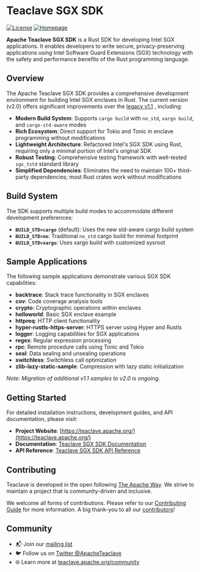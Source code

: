 # Teaclave SGX SDK 

[![License](https://img.shields.io/badge/license-Apache-green.svg)](LICENSE)
[![Homepage](https://img.shields.io/badge/site-homepage-blue)](https://teaclave.apache.org/)

**Apache Teaclave SGX SDK** is a Rust SDK for developing Intel SGX applications. It enables developers to write secure, privacy-preserving applications using Intel Software Guard Extensions (SGX) technology with the safety and performance benefits of the Rust programming language.

## Overview

The Apache Teaclave SGX SDK provides a comprehensive development environment for building Intel SGX enclaves in Rust. The current version (v2.0) offers significant improvements over the [legacy v1.1](https://github.com/apache/incubator-teaclave-sgx-sdk/tree/master) , including:

- **Modern Build System**: Supports `cargo build` with `no_std`, `xargo build`, and `cargo-std-aware` modes
- **Rich Ecosystem**: Direct support for Tokio and Tonic in enclave programming without modifications
- **Lightweight Architecture**: Refactored Intel's SGX SDK using Rust, requiring only a minimal portion of Intel's original SDK
- **Robust Testing**: Comprehensive testing framework with well-tested `sgx_tstd` standard library
- **Simplified Dependencies**: Eliminates the need to maintain 100+ third-party dependencies; most Rust crates work without modifications

## Build System

The SDK supports multiple build modes to accommodate different development preferences:

- **`BUILD_STD=cargo`** (default): Uses the new std-aware cargo build system
- **`BUILD_STD=no`**: Traditional `no_std` cargo build for minimal footprint
- **`BUILD_STD=xargo`**: Uses xargo build with customized sysroot

## Sample Applications

The following sample applications demonstrate various SGX SDK capabilities:

- **backtrace**: Stack trace functionality in SGX enclaves
- **cov**: Code coverage analysis tools
- **crypto**: Cryptographic operations within enclaves
- **helloworld**: Basic SGX enclave example
- **httpreq**: HTTP client functionality
- **hyper-rustls-https-server**: HTTPS server using Hyper and Rustls
- **logger**: Logging capabilities for SGX applications
- **regex**: Regular expression processing
- **rpc**: Remote procedure calls using Tonic and Tokio
- **seal**: Data sealing and unsealing operations
- **switchless**: Switchless call optimization
- **zlib-lazy-static-sample**: Compression with lazy static initialization

*Note: Migration of additional v1.1 samples to v2.0 is ongoing.*

## Getting Started

For detailed installation instructions, development guides, and API documentation, please visit:

- **Project Website**: [https://teaclave.apache.org/](https://teaclave.apache.org/)
- **Documentation**: [Teaclave SGX SDK Documentation](https://teaclave.apache.org/sgx-sdk-docs/)
- **API Reference**: [Teaclave SGX SDK API Reference](https://teaclave.apache.org/api-docs/sgx-sdk/)

## Contributing

Teaclave is developed in the open following [The Apache Way](https://www.apache.org/theapacheway/). We strive to maintain a project that is community-driven and inclusive.

We welcome all forms of contributions. Please refer to our [Contributing Guide](https://teaclave.apache.org/contributing) for more information. A big thank-you to all our [contributors](https://teaclave.apache.org/contributors/)!

## Community

- 📬 Join our [mailing list](https://lists.apache.org/list.html?dev@teaclave.apache.org)
- 🐦 Follow us on [Twitter @ApacheTeaclave](https://twitter.com/ApacheTeaclave)
- 🌐 Learn more at [teaclave.apache.org/community](https://teaclave.apache.org/community/)